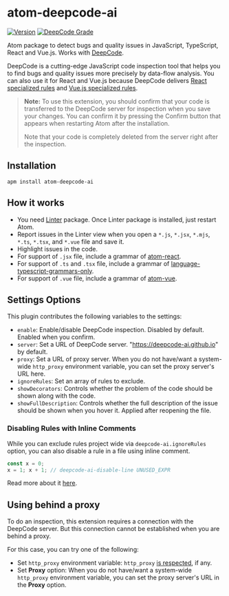 # atom-deepcode-ai

[![Version](https://img.shields.io/apm/v/atom-deepcode-ai.svg?style=flat-square)](https://atom.io/packages/atom-deepcode-ai)
[![DeepCode Grade](https://deepcode-ai.github.io/api/projects/337/branches/538/badge/grade.svg)](https://deepcode-ai.github.io/dashboard/#view=project&pid=337&bid=538)

Atom package to detect bugs and quality issues in JavaScript, TypeScript, React and Vue.js. Works with [DeepCode](https://deepcode-ai.github.io).

DeepCode is a cutting-edge JavaScript code inspection tool that helps you to find bugs and quality issues more precisely by data-flow analysis. You can also use it for React and Vue.js because DeepCode delivers [React specialized rules](https://deepcode-ai.github.io/docs/rules/#react) and [Vue.js specialized rules](https://deepcode-ai.github.io/docs/rules/#vue).

> **Note:**
> To use this extension, you should confirm that your code is transferred to the DeepCode server for inspection when you save your changes.
> You can confirm it by pressing the Confirm button that appears when restarting Atom after the installation.
>
> Note that your code is completely deleted from the server right after the inspection.

## Installation

```ShellSession
apm install atom-deepcode-ai
```

## How it works

- You need [Linter](https://atom.io/packages/linter) package. Once Linter package is installed, just restart Atom.
- Report issues in the Linter view when you open a `*.js`, `*.jsx`, `*.mjs`, `*.ts`, `*.tsx`, and `*.vue` file and save it.
- Highlight issues in the code.
- For support of `.jsx` file, include a grammar of [atom-react](https://github.com/orktes/atom-react).
- For support of `.ts` and `.tsx` file, include a grammar of [language-typescript-grammars-only](https://github.com/tcarlsen/language-typescript-grammars-only).
- For support of `.vue` file, include a grammar of [atom-vue](https://github.com/hedefalk/atom-vue).

## Settings Options

This plugin contributes the following variables to the settings:

- `enable`: Enable/disable DeepCode inspection. Disabled by default. Enabled when you confirm.
- `server`: Set a URL of DeepCode server. "https://deepcode-ai.github.io" by default.
- `proxy`: Set a URL of proxy server. When you do not have/want a system-wide `http_proxy` environment variable, you can set the proxy server's URL here.
- `ignoreRules`: Set an array of rules to exclude.
- `showDecorators`: Controls whether the problem of the code should be shown along with the code.
- `showFullDescription`: Controls whether the full description of the issue should be shown when you hover it. Applied after reopening the file.


### Disabling Rules with Inline Comments

While you can exclude rules project wide via `deepcode-ai.ignoreRules` option, you can also disable a rule in a file using inline comment.
```javascript
const x = 0;
x = 1; x + 1; // deepcode-ai-disable-line UNUSED_EXPR
```

Read more about it [here](https://deepcode-ai.github.io/docs/get-started/disabling-rules/).

## Using behind a proxy

To do an inspection, this extension requires a connection with the DeepCode server. But this connection cannot be established when you are behind a proxy.

For this case, you can try one of the following:

* Set `http_proxy` environment variable: `http_proxy` [is respected](https://www.npmjs.com/package/axios#request-config), if any.
* Set **Proxy** option: When you do not have/want a system-wide `http_proxy` environment variable, you can set the proxy server's URL in the **Proxy** option.
